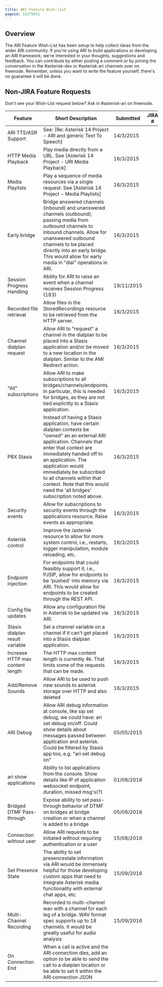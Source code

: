 ```yaml
---
title: ARI Feature Wish-list
pageid: 32375021
---
```


## Overview

The ARI Feature Wish-List has been setup to help collect ideas from the wider ARI community. If you're using ARI to build applications or developing an ARI framework, we're interested in your thoughts, suggestions and feedback. You can contribute by either posting a comment or by joining the conversation in the #asterisk-dev or #asterisk-ari channels over on freenode. Remember, unless you want to write the feature yourself, there's no guarantee it will be done.

## Non-JIRA Feature Requests

Don't see your Wish-List request below? Ask in #asterisk-ari on freenode.

| Feature | Short Description | Submitted | JIRA # | Status |
| --- | --- | --- | --- | --- |
| ARI TTS/ASR Support | See: [Re: Asterisk 14 Project - ARI and generic Text To Speech] | 14/3/2015 |  |  |
| HTTP Media Playback | Play media directly from a URL. See [Asterisk 14 Project - URI Media Playback] | 16/3/2015 | | Done |
| Media Playlists | Play a sequence of media resources via a single request. See [Asterisk 14 Project - Media Playlists] | 16/3/2015 | | Done |
| Early bridge | Bridge answered channels (inbound) and unanswered channels (outbound), passing media from outbound channels to inbound channels. Allow for unanswered outbound channels to be placed directly into an early bridge. This would allow for early media in "dial" operations in ARI. | 16/3/2015 |  | Done |
| Session Progress Handling | Ability for ARI to raise an event when a channel receives Session Progress (183) | 19/11/2015 | | Done |
| Recorded file retrieval | Allow files in the StoredRecordings resource to be retrieved from the HTTP server. | 16/3/2015 |  |  |
| Channel dialplan request | Allow ARI to "request" a channel in the dialplan to be placed into a Stasis application and/or be moved to a new location in the dialplan. Similar to the AMI Redirect action. | 16/3/2015 |  |  |
| "All" subscriptions | Allow ARI to make subscriptions to all bridges/channels/endpoints. In particular, this is needed for bridges, as they are not tied explicitly to a Stasis application. | 16/3/2015 | | Done |
| PBX Stasis | Instead of having a Stasis application, have certain dialplan contexts be "owned" an an external ARI application. Channels that enter that context are immediately handed off to an application. The application would immediately be subscribed to all channels within that context. Note that this would need the 'all bridges' subscription noted above. | 16/3/2015 |  |  |
| Security events | Allow for subscriptions to security events through the applications resource. Raise events as appropriate. | 16/3/2015 |  |  |
| Asterisk control | Improve the /asterisk resource to allow for more system control, i.e., restarts, logger manipulation, module reloading, etc. | 16/3/2015 | | Done |
| Endpoint injection | For endpoints that could feasibly support it, i.e., PJSIP, allow for endpoints to be 'pushed' into memory via ARI. This would allow for endpoints to be created through the REST API. | 16/3/2015 | | Done |
| Config file updates | Allow any configuration file in Asterisk to be updated via ARI. | 16/3/2015 |  |  |
| Stasis dialplan result variable | Set a channel variable on a channel if it can't get placed into a Stasis dialplan application. | 16/3/2015 | | Done |
| Increase HTTP max content length | The HTTP max content length is currently 4k. That limits some of the requests that can be made. | 16/3/2015 | | Done |
| Add/Remove Sounds | Allow ARI to be used to push new sounds to asterisk storage over HTTP and also deleted | 16/3/2015 |  |  |
| ARI Debug | Allow ARI debug information at console, like sip set debug, we could have: ari set debug on/off. Could show details about messages passed between application and asterisk. Could be filtered by Stasis app too, e.g. "ari set debug <appname> on" | 05/05/2015 |  | Done |
| ari show applications | Ability to list applications from the console. Show details like IP of application websocket endpoint, duration, missed msg's(?) | 01/08/2016 |  | Done |
| Bridged DTMF Pass-through | Expose ability to set pass-through behavior of DTMF on bridges at bridge creation or when a channel is added to a bridge | 05/08/2016 |  |  |
| Connection without user | Allow ARI requests to be initiated without requiring authentication or a user | 15/08/2016 |  |  |
| Set Presence State | The ability to set presencestate information via ARI would be immensely helpful for those developing custom apps that need to integrate Asterisk media functionality with external chat apps, etc. | 15/09/2016 |  |  |
| Multi-Channel Recording | Recorded to multi-channel wav with a channel for each leg of a bridge. WAV format spec supports up to 18 channels. It would be greatly useful for audio analysis | 15/09/2016 |  |   |
| On Connection End | When a call is active and the ARI connection dies, add an option to be able to send the call to a dialplan location or be able to set it within the ARI connection JSON |  |  |  |
